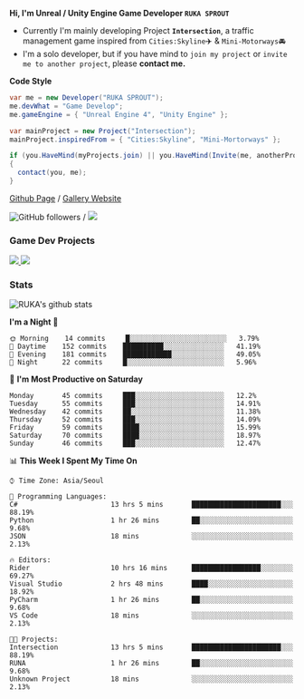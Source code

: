 **Hi, I'm Unreal / Unity Engine Game Developer `RUKA SPROUT`**

- Currently I'm mainly developing Project **`Intersection`**, a traffic management game inspired from `Cities:Skyline`✈️ & `Mini-Motorways`🚘
- I'm a solo developer, but if you have mind to `join my project` or `invite me to another project`, please **contact me.**

**Code Style**

```csharp
var me = new Developer("RUKA SPROUT");
me.devWhat = "Game Develop";
me.gameEngine = { "Unreal Engine 4", "Unity Engine" };
```

```csharp
var mainProject = new Project("Intersection");
mainProject.inspiredFrom = { "Cities:Skyline", "Mini-Mortorways" };

if (you.HaveMind(myProjects.join) || you.HaveMind(Invite(me, anotherProject)))
{
  contact(you, me);
}
```

[Github Page](https://lutca1320.github.io/) / [Gallery Website](https://rukasp.xyz/)

![GitHub followers](https://img.shields.io/github/followers/lutca1320?label=Follow&style=social) / [![](https://img.shields.io/badge/Gmail-lutca1320%40gmail.com-blue)](mailto:lutca1320@gmail.com)

### Game Dev Projects

<a href="https://github.com/lutca1320/Intersection">
  <img src="https://github-readme-stats.vercel.app/api/pin/?username=lutca1320&repo=Intersection" />
</a>
<a href="https://github.com/lutca1320/Together">
  <img src="https://github-readme-stats.vercel.app/api/pin/?username=lutca1320&repo=Together" />
</a>


### Stats

![RUKA's github stats](https://github-readme-stats.vercel.app/api?username=lutca1320&show_icons=true&include_all_commits=true&count_private=true&hide=contribs,prs)

<!--START_SECTION:waka-->
**I'm a Night 🦉** 

```text
🌞 Morning    14 commits     █░░░░░░░░░░░░░░░░░░░░░░░░   3.79% 
🌆 Daytime    152 commits    ██████████░░░░░░░░░░░░░░░   41.19% 
🌃 Evening    181 commits    ████████████░░░░░░░░░░░░░   49.05% 
🌙 Night      22 commits     █░░░░░░░░░░░░░░░░░░░░░░░░   5.96%

```
📅 **I'm Most Productive on Saturday** 

```text
Monday       45 commits     ███░░░░░░░░░░░░░░░░░░░░░░   12.2% 
Tuesday      55 commits     ███░░░░░░░░░░░░░░░░░░░░░░   14.91% 
Wednesday    42 commits     ██░░░░░░░░░░░░░░░░░░░░░░░   11.38% 
Thursday     52 commits     ███░░░░░░░░░░░░░░░░░░░░░░   14.09% 
Friday       59 commits     ████░░░░░░░░░░░░░░░░░░░░░   15.99% 
Saturday     70 commits     ████░░░░░░░░░░░░░░░░░░░░░   18.97% 
Sunday       46 commits     ███░░░░░░░░░░░░░░░░░░░░░░   12.47%

```


📊 **This Week I Spent My Time On** 

```text
⌚︎ Time Zone: Asia/Seoul

💬 Programming Languages: 
C#                       13 hrs 5 mins       ██████████████████████░░░   88.19% 
Python                   1 hr 26 mins        ██░░░░░░░░░░░░░░░░░░░░░░░   9.68% 
JSON                     18 mins             ░░░░░░░░░░░░░░░░░░░░░░░░░   2.13%

🔥 Editors: 
Rider                    10 hrs 16 mins      █████████████████░░░░░░░░   69.27% 
Visual Studio            2 hrs 48 mins       ████░░░░░░░░░░░░░░░░░░░░░   18.92% 
PyCharm                  1 hr 26 mins        ██░░░░░░░░░░░░░░░░░░░░░░░   9.68% 
VS Code                  18 mins             ░░░░░░░░░░░░░░░░░░░░░░░░░   2.13%

🐱‍💻 Projects: 
Intersection             13 hrs 5 mins       ██████████████████████░░░   88.19% 
RUNA                     1 hr 26 mins        ██░░░░░░░░░░░░░░░░░░░░░░░   9.68% 
Unknown Project          18 mins             ░░░░░░░░░░░░░░░░░░░░░░░░░   2.13%

```


<!--END_SECTION:waka-->

